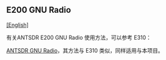## E200 GNU Radio 

[[English]](../../../../device_and_usage_manual/ANTSDR_E_Series_Module/ANTSDR_E200_Reference_Manual/AntsdrE200_gnurdio.html)

有关ANTSDR E200 GNU Radio 使用方法，可以参考 E310：

[ANTSDR GNU Radio](../ANTSDR_E310_Reference_Manual/AntsdrE310_gnurdio_cn.md)，其方法与 E310 类似，同样适用与本项目。
